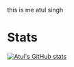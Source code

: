 ﻿this is me atul singh
 
 # Stats
[![Atul's GitHub stats](https://github-readme-stats.vercel.app/api?username=atulsingh0)](https://github.com/anuraghazra/github-readme-stats)

